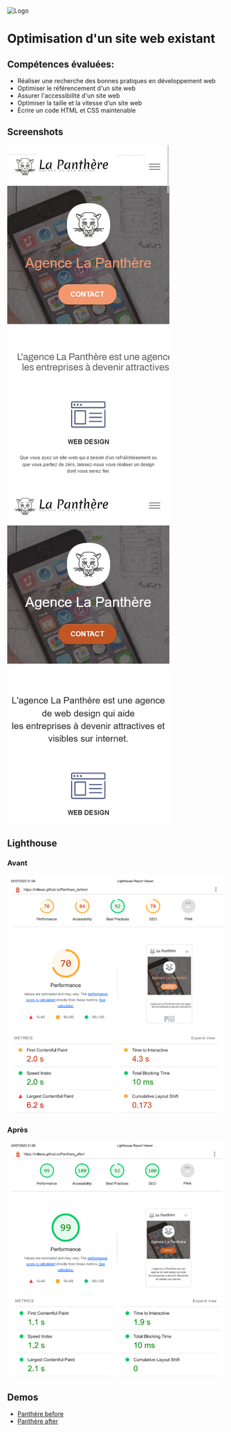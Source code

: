 ![Logo](https://miliexe.github.io/Panthere_after/img/agence-la-panthere-monochrome.svg)

# Optimisation d'un site web existant

## Compétences évaluées:

-   Réaliser une recherche des bonnes pratiques en développement web
-   Optimiser le référencement d'un site web
-   Assurer l'accessibilité d'un site web
-   Optimiser la taille et la vitesse d’un site web
-   Écrire un code HTML et CSS maintenable

## Screenshots

![App Screenshot](https://github.com/Miliexe/working_datas/blob/main/Screenshots/Panthere/Panthere_before_home.png?raw=true)
![App Screenshot](https://github.com/Miliexe/working_datas/blob/main/Screenshots/Panthere/Panthere_after_home.png?raw=true)

## Lighthouse

### Avant

![App Screenshot](https://github.com/Miliexe/working_datas/blob/main/Screenshots/Panthere/Panthere_before_rapport1.png?raw=true)
![App Screenshot](https://github.com/Miliexe/working_datas/blob/main/Screenshots/Panthere/Panthere_before_rapport2.png?raw=true)

### Après

![App Screenshot](https://github.com/Miliexe/working_datas/blob/main/Screenshots/Panthere/Panthere_after_rapport1.png?raw=true)
![App Screenshot](https://github.com/Miliexe/working_datas/blob/main/Screenshots/Panthere/Panthere_after_rapport2.png?raw=true)

## Demos

-   [Panthère before](https://miliexe.github.io/Panthere_before/)
-   [Panthère after](https://miliexe.github.io/Panthere_after/)
